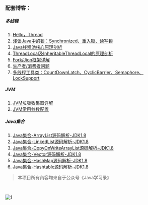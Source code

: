 ### 配套博客：

##### 多线程
1. [Hello，Thread](https://mp.weixin.qq.com/s/lMiRx8Uxdhcfhuugvm5WDQ)
2. [浅谈Java中的锁：Synchronized、重入锁、读写锁](https://mp.weixin.qq.com/s/Z22WRS4mQ0Wftflp6bedew)
3. [Java线程池核心原理剖析](https://mp.weixin.qq.com/s/XhjGCunNPO3hTQwqBYgoeQ)
4. [ThreadLocal及InheritableThreadLocal的原理剖析](https://mp.weixin.qq.com/s/5pWY3C5DApGzIylcYLWfGA)
5. [Fork/Jion框架详解](https://mp.weixin.qq.com/s/3zRogIwJy3Iq6POIn_FAJg)
6. [生产者/消费者问题](https://mp.weixin.qq.com/s/_uYzuUcOgZxBgf5RegCTJw)
7. [多线程工具类：CountDownLatch、CyclicBarrier、Semaphore、LockSupport](https://mp.weixin.qq.com/s/Ek9j8eI8kpIl_fbkYM7zbQ)

##### JVM
1. [JVM垃圾收集器详解](https://mp.weixin.qq.com/s/EX2-hBSwrRQyYqc_WQPc_w)
2. [JVM常用参数配置](https://mp.weixin.qq.com/s/7nqFegi7O_vNhApAJMu0ag)

##### Java集合
1. [Java集合-ArrayList源码解析-JDK1.8](https://mp.weixin.qq.com/s/YEg1v_A5SuEp05ekUIHD9A)
2. [Java集合-LinkedList源码解析-JDK1.8](https://mp.weixin.qq.com/s/H_4zBTgvg0zdiGnoUGWDYg)
3. [Java集合-CopyOnWriteArrayList源码解析-JDK1.8](https://mp.weixin.qq.com/s/H4lh2KS5dbJNX32AMfoEsQ)
4. [Java集合-Vector源码解析-JDK1.8](https://mp.weixin.qq.com/s/6hWHkVbcOrs7-dags0plpA)
5. [Java集合-HashMap源码解析-JDK1.8](https://mp.weixin.qq.com/s/lM3A9MrL_XlVw2bVo55Dng)
6. [Java集合-Hashtable源码解析-JDK1.8](https://mp.weixin.qq.com/s/UZh04yLhsFH6CN0YbObDQw)

>本项目所有內容均來自于公众号《Java学习录》
<br>


![1](https://shiyujun.cn/img/gongzhonghao.jpg)